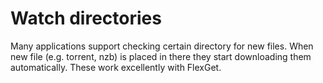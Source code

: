 # Watch directories
Many applications support checking certain directory for new files. When new file (e.g. torrent, nzb) is placed in there they start downloading them automatically. These work excellently with FlexGet.
